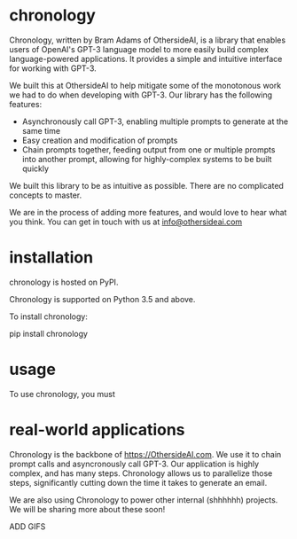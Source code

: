 # chronology

Chronology, written by Bram Adams of OthersideAI, is a library that enables users of OpenAI's GPT-3 language model to more easily build complex language-powered applications. It provides a simple and intuitive interface for working with GPT-3.

We built this at OthersideAI to help mitigate some of the monotonous work we had to do when developing with GPT-3. Our library has the following features:

- Asynchronously call GPT-3, enabling multiple prompts to generate at the same time
- Easy creation and modification of prompts
- Chain prompts together, feeding output from one or multiple prompts into another prompt, allowing for highly-complex systems to be built quickly

We built this library to be as intuitive as possible. There are no complicated concepts to master.

We are in the process of adding more features, and would love to hear what you think. You can get in touch with us at info@othersideai.com

# installation

chronology is hosted on PyPI.

Chronology is supported on Python 3.5 and above.

To install chronology:

pip install chronology

# usage

To use chronology, you must

# real-world applications

Chronology is the backbone of https://OthersideAI.com. We use it to chain prompt calls and asyncronously call GPT-3. Our application is highly complex, and has many steps. Chronology allows us to parallelize those steps, significantly cutting down the time it takes to generate an email.

We are also using Chronology to power other internal (shhhhhh) projects. We will be sharing more about these soon!

ADD GIFS
